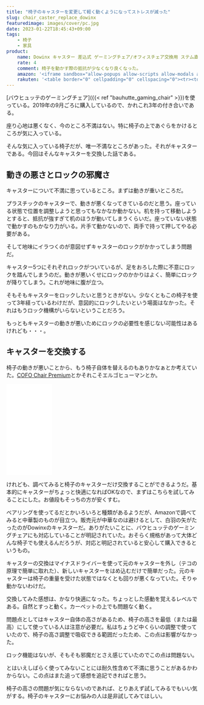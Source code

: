 ```yaml
---
title: "椅子のキャスターを変更して軽く動くようになってストレスが減った"
slug: chair_caster_replace_dowinx
featuredimage: images/cover/pc.jpg
date: 2023-01-22T18:45:43+09:00
tags:
    - 椅子
    - 家具
product:
    name: Dowinx キャスター 差込式 ゲーミングチェア/オフィスチェア交換用 ステム直径11㎜ オフィス用品 360度回転 静音 傷つけにくい ５個セット 正規品 一年無償保証付き
    rate: 4
    comment: 椅子を動かす際の抵抗が少なくなり良くなった。
    amazon: '<iframe sandbox="allow-popups allow-scripts allow-modals allow-forms allow-same-origin" style="width:120px;height:240px;" marginwidth="0" marginheight="0" scrolling="no" frameborder="0" src="//rcm-fe.amazon-adsystem.com/e/cm?lt1=_blank&bc1=000000&IS2=1&bg1=FFFFFF&fc1=000000&lc1=0000FF&t=illusionspace-22&language=ja_JP&o=9&p=8&l=as4&m=amazon&f=ifr&ref=as_ss_li_til&asins=B09NJLLM9Z&linkId=07408b94f0c8e78d0ee67858999062aa"></iframe>'
    rakuten: '<table border="0" cellpadding="0" cellspacing="0"><tr><td><div style="border:1px solid #95a5a6;border-radius:.75rem;background-color:#FFFFFF;width:504px;margin:0px;padding:5px;text-align:center;overflow:hidden;"><table><tr><td style="width:240px"><a href="https://hb.afl.rakuten.co.jp/ichiba/2f186d58.74140e97.2f186d59.fcc44e42/?pc=https%3A%2F%2Fitem.rakuten.co.jp%2Frt-dowinx%2Fdxd-001%2F&link_type=picttext&ut=eyJwYWdlIjoiaXRlbSIsInR5cGUiOiJwaWN0dGV4dCIsInNpemUiOiIyNDB4MjQwIiwibmFtIjoxLCJuYW1wIjoicmlnaHQiLCJjb20iOjEsImNvbXAiOiJkb3duIiwicHJpY2UiOjEsImJvciI6MSwiY29sIjoxLCJiYnRuIjoxLCJwcm9kIjowLCJhbXAiOmZhbHNlfQ%3D%3D" target="_blank" rel="nofollow sponsored noopener" style="word-wrap:break-word;"  ><img src="https://hbb.afl.rakuten.co.jp/hgb/2f186d58.74140e97.2f186d59.fcc44e42/?me_id=1412685&item_id=10000007&pc=https%3A%2F%2Fthumbnail.image.rakuten.co.jp%2F%400_mall%2Frt-dowinx%2Fcabinet%2F09387511%2Fimgrc0095595746.jpg%3F_ex%3D240x240&s=240x240&t=picttext" border="0" style="margin:2px" alt="[商品価格に関しましては、リンクが作成された時点と現時点で情報が変更されている場合がございます。]" title="[商品価格に関しましては、リンクが作成された時点と現時点で情報が変更されている場合がございます。]"></a></td><td style="vertical-align:top;width:248px;"><p style="font-size:12px;line-height:1.4em;text-align:left;margin:0px;padding:2px 6px;word-wrap:break-word"><a href="https://hb.afl.rakuten.co.jp/ichiba/2f186d58.74140e97.2f186d59.fcc44e42/?pc=https%3A%2F%2Fitem.rakuten.co.jp%2Frt-dowinx%2Fdxd-001%2F&link_type=picttext&ut=eyJwYWdlIjoiaXRlbSIsInR5cGUiOiJwaWN0dGV4dCIsInNpemUiOiIyNDB4MjQwIiwibmFtIjoxLCJuYW1wIjoicmlnaHQiLCJjb20iOjEsImNvbXAiOiJkb3duIiwicHJpY2UiOjEsImJvciI6MSwiY29sIjoxLCJiYnRuIjoxLCJwcm9kIjowLCJhbXAiOmZhbHNlfQ%3D%3D" target="_blank" rel="nofollow sponsored noopener" style="word-wrap:break-word;"  >＼OPENSALE‼12％OFFクーポン／Dowinx キャスター 差込式 ゲーミングチェア/オフィスチェア交換用 ステム直径11mm オフィス用品 360度回転 静音 傷つけにくい 5個セット 正規品 一年無償保証付き</a><br><span >価格：2669円（税込、送料無料)</span> <span style="color:#BBB">(2023/1/22時点)</span></p><div style="margin:10px;"><a href="https://hb.afl.rakuten.co.jp/ichiba/2f186d58.74140e97.2f186d59.fcc44e42/?pc=https%3A%2F%2Fitem.rakuten.co.jp%2Frt-dowinx%2Fdxd-001%2F&link_type=picttext&ut=eyJwYWdlIjoiaXRlbSIsInR5cGUiOiJwaWN0dGV4dCIsInNpemUiOiIyNDB4MjQwIiwibmFtIjoxLCJuYW1wIjoicmlnaHQiLCJjb20iOjEsImNvbXAiOiJkb3duIiwicHJpY2UiOjEsImJvciI6MSwiY29sIjoxLCJiYnRuIjoxLCJwcm9kIjowLCJhbXAiOmZhbHNlfQ%3D%3D" target="_blank" rel="nofollow sponsored noopener" style="word-wrap:break-word;"  ><img src="https://static.affiliate.rakuten.co.jp/makelink/rl.svg" style="float:left;max-height:27px;width:auto;margin-top:0"></a><a href="https://hb.afl.rakuten.co.jp/ichiba/2f186d58.74140e97.2f186d59.fcc44e42/?pc=https%3A%2F%2Fitem.rakuten.co.jp%2Frt-dowinx%2Fdxd-001%2F%3Fscid%3Daf_pc_bbtn&link_type=picttext&ut=eyJwYWdlIjoiaXRlbSIsInR5cGUiOiJwaWN0dGV4dCIsInNpemUiOiIyNDB4MjQwIiwibmFtIjoxLCJuYW1wIjoicmlnaHQiLCJjb20iOjEsImNvbXAiOiJkb3duIiwicHJpY2UiOjEsImJvciI6MSwiY29sIjoxLCJiYnRuIjoxLCJwcm9kIjowLCJhbXAiOmZhbHNlfQ==" target="_blank" rel="nofollow sponsored noopener" style="word-wrap:break-word;"  ><div style="float:right;width:41%;height:27px;background-color:#bf0000;color:#fff!important;font-size:12px;font-weight:500;line-height:27px;margin-left:1px;padding: 0 12px;border-radius:16px;cursor:pointer;text-align:center;">楽天で購入</div></a></div></td></tr></table></div><br><p style="color:#000000;font-size:12px;line-height:1.4em;margin:5px;word-wrap:break-word"></p></td></tr></table>'
---
```


<!-- textlint-disable -->
[バウヒュッテのゲーミングチェア]({{< ref "bauhutte_gaming_chair" >}})を使っている。2019年の9月ごろに購入しているので、かれこれ3年の付き合いである。
<!-- textlint-enable -->

座り心地は悪くなく、今のところ不満はない。特に椅子の上であぐらをかけるところが気に入っている。

そんな気に入っている椅子だが、唯一不満なところがあった。それがキャスターである。今回はそんなキャスターを交換した話である。

<!--more-->

## 動きの悪さとロックの邪魔さ

キャスターについて不満に思っているところ。まずは動きが重いところだ。

プラスチックのキャスターで、動きが悪くなってきているのだと思う。座っている状態で位置を調整しようと思ってもなかなか動かない。机を持って移動しようとすると、抵抗が強すぎて机のほうが動いてしまうくらいだ。座っていない状態で動かすのもかなり力がいる。片手て動かないので、両手で持って押してやる必要がある。

そして地味にイラつくのが意図せずキャスターのロックがかかってしまう問題だ。

キャスター5つにそれぞれロックがついているが、足をおろした際に不意にロックを踏んでしまうのだ。動きが悪いくせにロックのかかりはよく、簡単にロックが降りてしまう。これが地味に腹が立つ。

そもそもキャスターをロックしたいと思うときがない。少なくともこの椅子を使って3年経っているわけだが、意図的にロックしたいという場面はなかった。それはもうロック機構がいらないということだろう。

もっともキャスターの動きが悪いためにロックの必要性を感じない可能性はあるけれども・・・。

## キャスターを交換する

椅子の動きが悪いことから、もう椅子自体を替えるのもありかなぁとか考えていた。[COFO Chair Premium](https://cofo.jp/products/chairpremium-buy)とかそれこそエルゴヒューマンとか。

<iframe sandbox="allow-popups allow-scripts allow-modals allow-forms allow-same-origin" style="width:120px;height:240px;" marginwidth="0" marginheight="0" scrolling="no" frameborder="0" src="//rcm-fe.amazon-adsystem.com/e/cm?lt1=_blank&bc1=000000&IS2=1&bg1=FFFFFF&fc1=000000&lc1=0000FF&t=illusionspace-22&language=ja_JP&o=9&p=8&l=as4&m=amazon&f=ifr&ref=as_ss_li_til&asins=B00LHAD9G4&linkId=6202b192a09e0730ceb7e45e11137ef3"></iframe>

けれども、調べてみると椅子のキャスターだけ交換することができるようだ。基本的にキャスターがちょっと快適になればOKなので、まずはこちらを試してみることにした。お値段もそっちの方が安くすむ。

ベアリングを使ってるだとかいろいろと種類があるようだが、Amazonで調べてみると中華製のものが目立つ。販売元が中華なのは避けるとして、白羽の矢がたったのがDowinxのキャスターだ。ありがたいことに、バウヒュッテのゲーミングチェアにも対応していることが明記されていた。おそらく規格があって大体どんな椅子でも使えるんだろうが、対応と明記されていると安心して購入できるというもの。

キャスターの交換はマイナスドライバーを使って元のキャスターを外し（テコの原理で簡単に取れた）、新しいキャスターをはめ込むだけで簡単だった。元のキャスターは椅子の重量を受けた状態ではなくとも回りが悪くなっていた。そりゃ動かないわけだ。

交換してみた感想は、かなり快適になった。ちょっとした感動を覚えるレベルである。自然とすっと動く。カーペットの上でも問題なく動く。

問題点としてはキャスター自体の高さがあるため、椅子の高さを最低（または最高）にして使っている人は注意が必要だ。私はちょうど中くらいの調整で使っていたので、椅子の高さ調整で吸収できる範囲だったため、この点は影響がなかった。

ロック機能はないが、そもそも邪魔だとさえ感じていたのでこの点は問題ない。

とはいえしばらく使ってみないことには耐久性含めて不満に思うことがあるかわからない。この点はまた追って感想を追記できればと思う。

椅子の高さの問題が気にならないのであれば、とりあえず試してみるでもいい気がする。椅子のキャスターにお悩みの人は是非試してみてほしい。